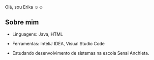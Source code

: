 Olá, sou Erika  ☺︎☺

## Sobre mim
- Linguagens: Java, HTML 
 
- Ferramentas: InteliJ IDEA, Visual Studio Code
 
- Estudando desenvolvimento de sistemas na escola Senai Anchieta.




